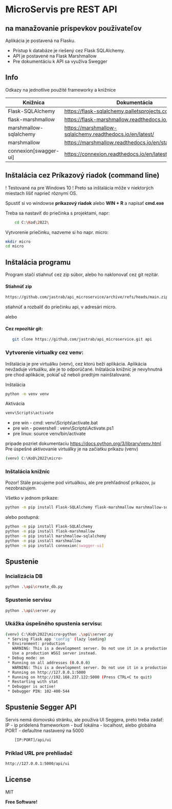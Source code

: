 ﻿# MicroServis pre REST API
##  na manažovanie príspevkov použivateľov

Aplikácia je postavená na Flasku.
- Prístup k databáze je riešený cez Flask SQLAlchemy.
- API je postavené na Flask Marshmallow
- Pre dokumentáciu k API sa využíva Swegger

## Info 

Odkazy na jednotlive použité frameworky a knižnice

| Knižnica | Dokumentácia |
| ------ | ------ |
| Flask-SQLAlchemy | https://flask-sqlalchemy.palletsprojects.com/en/2.x/ |
| flask-marshmallow | https://flask-marshmallow.readthedocs.io/en/latest/ |
| marshmallow-sqlalchemy | https://marshmallow-sqlalchemy.readthedocs.io/en/latest/ |
| marshmallow | https://marshmallow.readthedocs.io/en/stable/ |
| connexion[swagger-ui] | https://connexion.readthedocs.io/en/latest/quickstart.html |

## Inštalácia cez Príkazový riadok (command line)
! Testované na pre Windows 10 !
Preto sa inštalácia môže v niektorých miestach líšiť naprieč rôznymi OS.

Spustiť si vo windowse **príkazový riadok** alebo **WIN + R** a napísať **cmd.exe**

Treba sa nastaviť do priečinka s projektami, napr:
```sh
    cd C:\Kod\2022\
```

Vytvorenie priečinku, nazveme si ho napr. micro:

```sh
mkdir micro
cd micro
```

## Inštalácia programu
Program stačí stiahnuť cez zip súbor, alebo ho naklonovať cez git rezitár.
#### Stiahnúť zip 
```sh
https://github.com/jastrab/api_microservice/archive/refs/heads/main.zip
```
stiahnúť a rozbaliť do priečinku api, v adresári micro.

alebo
#### Cez repozitár git:
```sh
   git clone https://github.com/jastrab/api_microservice.git api
```

### Vytvorenie virtualky cez venv:
Inštalácia je pre virtuálku (venv), cez ktorú beží aplikácia. 
Aplikácia nevžaduje virtuálku, ale je to odporúčané.
Inštalácia knižníc je nevyhnutná pre chod aplikácie, pokiaľ už neboli predtým nainštalované.

Inštalácia
```sh
python -m venv venv
```
Aktivácia
```sh
venv\Scripts\activate
```
- pre win - cmd: venv\Scripts\activate.bat
- pre win - powershell : venv\Scripts\Activate.ps1
- pre linux: source venv/bin/activate 

pripade pozriet dokumentaciu https://docs.python.org/3/library/venv.html
Pre úspešné aktivovanie virtuálky je na začiatku príkazu (venv)
```sh
(venv) C:\KoD\2022\micro>
```
### Inštalácia knižníc
Pozor! Stále pracujeme pod virtuálkou, ale pre prehľadnosť príkazov, ju nezobrazujem.

Všetko v jednom príkaze:
```sh
python -m pip install Flask-SQLAlchemy flask-marshmallow marshmallow-sqlalchemy marshmallow connexion[swagger-ui]
```
alebo postupná:
```sh
python -m pip install Flask-SQLAlchemy
python -m pip install flask-marshmallow 
python -m pip install marshmallow-sqlalchemy
python -m pip install marshmallow
python -m pip install connexion[swagger-ui]
```


## Spustenie

### Incializácia DB

```sh
python .\api\create_db.py
```

### Spustenie servisu
```sh
python .\api\server.py
```

### Ukážka úspešného spustenia servisu:
```sh
(venv) C:\KoD\2022\micro>python .\api\server.py
 * Serving Flask app 'config' (lazy loading)
 * Environment: production
   WARNING: This is a development server. Do not use it in a production deployment.
   Use a production WSGI server instead.
 * Debug mode: on
 * Running on all addresses (0.0.0.0)
   WARNING: This is a development server. Do not use it in a production deployment.
 * Running on http://127.0.0.1:5000
 * Running on http://192.168.237.122:5000 (Press CTRL+C to quit)
 * Restarting with stat
 * Debugger is active!
 * Debugger PIN: 102-400-544
```

## Spustenie Segger API
Servis nemá domovskú stránku, ale používa UI Seggera, preto treba zadať:
IP - ip pridelená frameworkom - buď lokálna - localhost, alebo globálna
PORT - defaultne nastavený na 5000
```sh
    [IP:PORT]/api/ui
```
### Príklad URL pre prehliadač
```sh
http://127.0.0.1:5000/api/ui
```
## License

MIT

**Free Software!**

